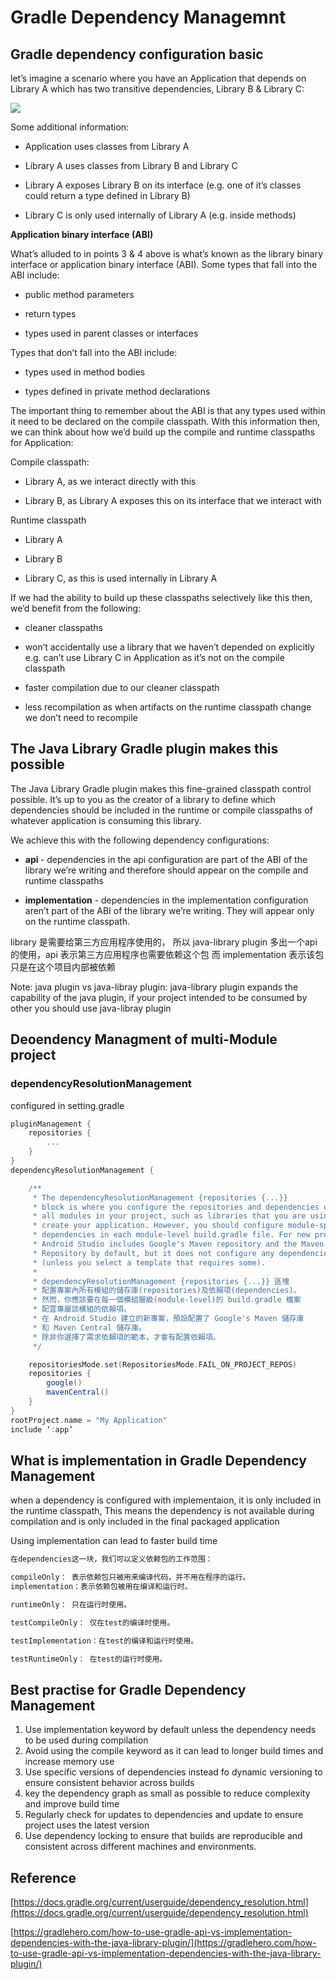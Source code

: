 # Gradle Dependency Managemnt

## Gradle dependency configuration basic

let’s imagine a scenario where you have an Application that depends on Library A which has two transitive dependencies, Library B & Library C:
 
 ![](../../../images/dependency.png)
 
 Some additional information:
 
 * Application uses classes from Library A
 
 * Library A uses classes from Library B and Library C
 
 * Library A exposes Library B on its interface (e.g. one of it’s classes could return a type defined in Library B)
 
 * Library C is only used internally of Library A (e.g. inside methods)
 
 <b>Application binary interface (ABI)</b>
 
 What’s alluded to in points 3 & 4 above is what’s known as the library binary interface or application binary interface (ABI). Some types that fall into the ABI include:
 
 * public method parameters
 
 * return types
 
 * types used in parent classes or interfaces
 
 Types that don’t fall into the ABI include:
 
 * types used in method bodies
 
 * types defined in private method declarations
 
 The important thing to remember about the ABI is that any types used within it need to be declared on the compile classpath. With this information then, we can think about how we’d build up the compile and runtime classpaths for Application:
 
 Compile classpath:
 
 * Library A, as we interact directly with this
 
 * Library B, as Library A exposes this on its interface that we interact with
 
 Runtime classpath
 
 * Library A
 
 * Library B
 
 * Library C, as this is used internally in Library A
 
 If we had the ability to build up these classpaths selectively like this then, we’d benefit from the following:
 
 * cleaner classpaths
 
 * won’t accidentally use a library that we haven’t depended on explicitly e.g. can’t use Library C in Application as it’s not on the compile classpath
 
 * faster compilation due to our cleaner classpath
 
 * less recompilation as when artifacts on the runtime classpath change we don’t need to recompile
 
## The Java Library Gradle plugin makes this possible

The Java Library Gradle plugin makes this fine-grained classpath control possible. It’s up to you as the creator of a library to define which dependencies should be included in the runtime or compile classpaths of whatever application is consuming this library.

We achieve this with the following dependency configurations:

* <b>api </b>- dependencies in the api configuration are part of the ABI of the library we’re writing and therefore should appear on the compile and runtime classpaths

* <b>implementation</b> - dependencies in the implementation configuration aren’t part of the ABI of the library we’re writing. They will appear only on the runtime classpath.

library 是需要给第三方应用程序使用的， 所以 java-library plugin 多出一个api 的使用，api 表示第三方应用程序也需要依赖这个包 而 implementation 表示该包只是在这个项目内部被依赖

Note: java plugin vs java-libray plugin: java-library plugin expands the capability of the java plugin, if your project intended to be consumed by other you should use java-libray plugin

## Deoendency Managment of multi-Module project

### dependencyResolutionManagement

configured in setting.gradle

```groovy
pluginManagement {
    repositories {
        ...
    }
}
dependencyResolutionManagement {

    /**
     * The dependencyResolutionManagement {repositories {...}}
     * block is where you configure the repositories and dependencies used by
     * all modules in your project, such as libraries that you are using to
     * create your application. However, you should configure module-specific
     * dependencies in each module-level build.gradle file. For new projects,
     * Android Studio includes Google's Maven repository and the Maven Central
     * Repository by default, but it does not configure any dependencies
     * (unless you select a template that requires some).
     * 
     * dependencyResolutionManagement {repositories {...}} 區塊
     * 配置專案內所有模組的儲存庫(repositories)及依賴項(dependencies)。
     * 然而，你應該要在每一個模組層級(module-level)的 build.gradle 檔案
     * 配罝專屬該模組的依賴項。
     * 在 Android Studio 建立的新專案，預設配置了 Google's Maven 儲存庫
     * 和 Maven Central 儲存庫。
     * 除非你選擇了需求依賴項的範本，才會有配置依賴項。
     */

    repositoriesMode.set(RepositoriesMode.FAIL_ON_PROJECT_REPOS)
    repositories {
        google()
        mavenCentral()
    }
}
rootProject.name = "My Application"
include ‘:app’
```

## What is implementation in Gradle Dependency Management

when a dependency is configured with implementaion, it is only included in the runtime classpath,
This means the dependency is not available during compilation and is only included in the final packaged application

Using implementation can lead to faster build time
```java
在dependencies这一块，我们可以定义依赖包的工作范围：

compileOnly： 表示依赖包只被用来编译代码，并不用在程序的运行。
implementation：表示依赖包被用在编译和运行时。

runtimeOnly： 只在运行时使用。

testCompileOnly： 仅在test的编译时使用。

testImplementation：在test的编译和运行时使用。

testRuntimeOnly： 在test的运行时使用。

```

## Best practise for Gradle Dependency Management
1. Use implementation keyword by default unless the dependency needs to be used during compilation 
2. Avoid using the compile keyword as it can lead to longer build times and increase memory use
3. Use specific versions of dependencies instead fo dynamic versioning to ensure consistent behavior across builds
4. key the dependency graph as small as possible to reduce complexity and improve build time
5. Regularly check for updates to dependencies and update to ensure project uses the latest version
6. Use dependency locking to ensure that builds are reproducible and consistent across different machines and environments.



## Reference
[https://docs.gradle.org/current/userguide/dependency_resolution.html](https://docs.gradle.org/current/userguide/dependency_resolution.html)

[https://gradlehero.com/how-to-use-gradle-api-vs-implementation-dependencies-with-the-java-library-plugin/](https://gradlehero.com/how-to-use-gradle-api-vs-implementation-dependencies-with-the-java-library-plugin/)